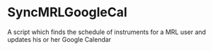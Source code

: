 # SyncMRLGoogleCal
A script which finds the schedule of instruments for a MRL user and updates his or her Google Calendar
